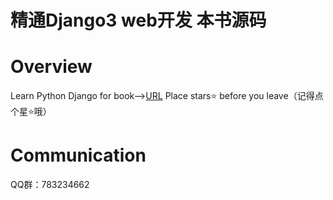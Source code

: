 # 精通Django3 web开发 本书源码
# Overview
Learn Python Django for book--><a href="https://item.jd.com/12604813.html">URL</a>
Place stars⭐ before you leave（记得点个星⭐哦）
# Communication
QQ群：783234662
